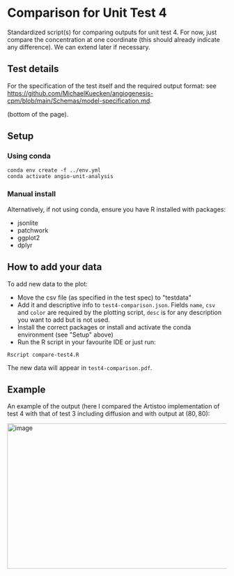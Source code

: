 # Comparison for Unit Test 4

Standardized script(s) for comparing outputs for unit test 4. For now, just compare the concentration at 
one coordinate (this should already indicate any difference). We can extend later if necessary.



## Test details

For the specification of the test itself and the required output format: see 
https://github.com/MichaelKuecken/angiogenesis-cpm/blob/main/Schemas/model-specification.md.

(bottom of the page).

## Setup

### Using conda

```
conda env create -f ../env.yml
conda activate angio-unit-analysis
```

### Manual install

Alternatively, if not using conda, ensure you have R installed with packages:

  - jsonlite
  - patchwork
  - ggplot2
  - dplyr


## How to add your data

To add new data to the plot:

- Move the csv file (as specified in the test spec) to "testdata"
- Add it and descriptive info to `test4-comparison.json`. Fields `name`, `csv` and `color` are required by the plotting script, `desc` is for any description you want to add but is not used.
- Install the correct packages or install and activate the conda environment (see "Setup" above)
- Run the R script in your favourite IDE or just run:

```
Rscript compare-test4.R
```

The new data will appear in `test4-comparison.pdf`.

## Example

An example of the output (here I compared the Artistoo implementation of test 4 with that of test 3 including diffusion and with output at $(80,80)$:

<img width="729" height="333" alt="image" src="https://github.com/user-attachments/assets/22553cc0-ecfe-4878-9d83-6050ed44ea20" />

 
